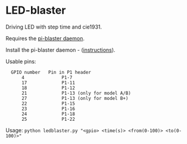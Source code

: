 LED-blaster
================

Driving LED with step time and cie1931.

Requires the <a href="https://github.com/sarfata/pi-blaster">pi-blaster daemon</a>.

Install the pi-blaster daemon - (<a href="https://github.com/sarfata/pi-blaster#how-to-build-and-install">instructions</a>).

Usable pins:

      GPIO number   Pin in P1 header
          4              P1-7
          17             P1-11
          18             P1-12
          21             P1-13 (only for model A/B)
          27             P1-13 (only for model B+)
          22             P1-15
          23             P1-16
          24             P1-18
          25             P1-22


Usage: ``python ledblaster.py "<gpio> <time(s)> <from(0-100)> <to(0-100)>"``
